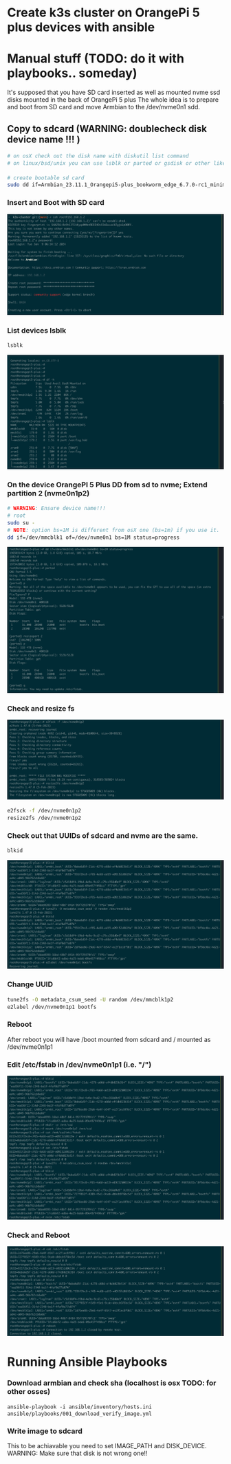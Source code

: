 # **Create k3s cluster on OrangePi 5 plus devices with ansible** 

# Manual stuff (TODO: do it with playbooks.. someday)
It's supposed that you have SD card inserted as well as mounted nvme ssd disks mounted in the back of OrangePi 5 plus
The whole idea is to prepare and boot from SD card and move Armbian to the /dev/nvme0n1 sdd. 

## Copy to sdcard (WARNING: doublecheck disk device name !!! )
```bash
# on osX check out the disk name with diskutil list command 
# on linux/bsd/unix you can use lsblk or parted or gsdisk or other like cdisk fdisk etc.

# create bootable sd card
sudo dd if=Armbian_23.11.1_Orangepi5-plus_bookworm_edge_6.7.0-rc1_minimal.img of=/dev/disk2 bs=1m status=progress
```

### Insert and Boot with SD card
![First login](./images/01_fist_login_script2.png)
### List devices lsblk
```bash
lsblk
```
![Check devices ](./images/02_check_devices.png)

### On the device OrangePI 5 Plus DD from sd to nvme; Extend partition 2 (nvme0n1p2)
```bash
# WARNING: Ensure device name!!!
# root
sudo su -
# NOTE: option bs=1M is different from osX one (bs=1m) if you use it. 
dd if=/dev/mmcblk1 of=/dev/nvme0n1 bs=1M status=progress
```
![dd and resize](./images/03_dd_and_resizefs.png)
### Check and resize fs 
![check and resize fs](./images/04_resizefs.png)
```bash
e2fsck -f /dev/nvme0n1p2
resize2fs /dev/nvme0n1p2
```
### Check out that UUIDs of sdcard and nvme are the same.
```bash
blkid
```
![list and generate uuid ](./images/05_generate_new_uuid_for_sdp1.png)
### Change UUID 
```bash
tune2fs -O metadata_csum_seed -U random /dev/mmcblk1p2
e2label /dev/nvme0n1p1 bootfs
```

### Reboot 
After reboot you will have /boot mounted from sdcard and / mounted as /dev/nvme0n1p1

### Edit /etc/fstab in /dev/nvme0n1p1 (i.e. "/")
![change etc fstab](./images/06_change_etc_fsta_uuid.png)

### Check and Reboot 
![check and reboot](./images/07_check_fstabs_and_reboot.png)


# Running Ansible Playbooks
### Download armbian and check sha (localhost is osx TODO: for other osses) 
```ansible
ansible-playbook -i ansible/inventory/hosts.ini ansible/playbooks/001_download_verify_image.yml
```

### Write image to sdcard
This to be achiavable you need to set IMAGE_PATH and DISK_DEVICE.
WARNING: Make sure that disk is not wrong one!!



